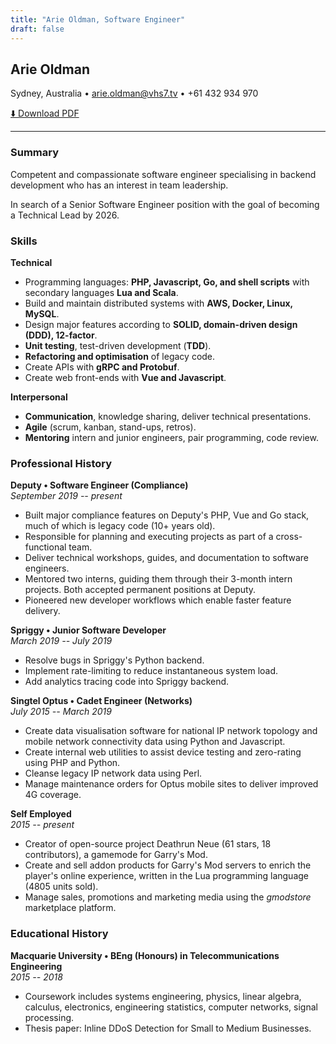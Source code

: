 ```yaml
---
title: "Arie Oldman, Software Engineer"
draft: false
---
```


<style>
  #post-header {
    display: none !important;
  }

  @media print {
    header, footer { display: none !important; }
    body {
      width: 1150px;
    }

    p {
      line-height: 1.2 !important;
    }
    .hide-on-print {
      display: none;
    }
  }
</style>


## Arie Oldman

Sydney, Australia • arie.oldman@vhs7.tv • +61 432 934 970

<span class="hide-on-print">
  <a href='/resume/arie-oldman-resume.pdf'>⬇️ Download PDF</a>
</span>

----

### Summary

Competent and compassionate software engineer specialising in backend development who has an interest in team leadership.
<!-- Product-focused, and responsible for backend architecture of modern and legacy software projects. -->

In search of a Senior Software Engineer position with the goal of becoming a Technical Lead by 2026.

### Skills

**Technical**

* Programming languages: **PHP, Javascript, Go, and shell scripts** with secondary languages **Lua and Scala**.
* Build and maintain distributed systems with **AWS, Docker, Linux, MySQL**.
* Design major features according to **SOLID, domain-driven design (DDD), 12-factor**.
* **Unit testing**, test-driven development (**TDD**).
* **Refactoring and optimisation** of legacy code.
* Create APIs with **gRPC and Protobuf**.
* Create web front-ends with **Vue and Javascript**.

**Interpersonal**

* **Communication**, knowledge sharing, deliver technical presentations.
* **Agile** (scrum, kanban, stand-ups, retros).
* **Mentoring** intern and junior engineers, pair programming, code review.

<!-- * Code review (frontend and backend). -->
<!-- * Documentation (guides, tutorials, references, READMEs) and RFCs. -->
<!-- * Professional feedback. -->

### Professional History

<!-- FOCUS ON KEYWORDS -->

**Deputy • Software Engineer (Compliance)**<br/>_September 2019 -- present_

<!-- * **Pay Comparison**: -->
<!-- * **Enterprise Employee Profile**: -->
<!-- * **Agreed Hours**: -->
<!-- * **Export Aggregator**: -->
<!-- * **Precaf**: -->
<!-- * **Environment Variables Custom App**: -->

* Built major compliance features on Deputy's PHP, Vue and Go stack, much of which is legacy code (10+ years old). <!-- enterprise profile, pay comparison, svc-compliance -->
* Responsible for planning and executing projects as part of a cross-functional team. <!-- export aggr, bunnings, enterprise profile, pay comparison -->
* Deliver technical workshops, guides, and documentation to software engineers.
* Mentored two interns, guiding them through their 3-month intern projects. Both accepted permanent positions at Deputy.
* Pioneered new developer workflows which enable faster feature delivery. <!-- precaf, common funcs, pay comparison scripts -->

**Spriggy • Junior Software Developer**<br/>_March 2019 -- July 2019_

* Resolve bugs in Spriggy's Python backend.
* Implement rate-limiting to reduce instantaneous system load.
* Add analytics tracing code into Spriggy backend.

**Singtel Optus • Cadet Engineer (Networks)**<br/>_July 2015 -- March 2019_

* Create data visualisation software for national IP network topology and mobile network connectivity data using Python and Javascript.
* Create internal web utilities to assist device testing and zero-rating using PHP and Python.
* Cleanse legacy IP network data using Perl.
* Manage maintenance orders for Optus mobile sites to deliver improved 4G coverage.

**Self Employed**<br/>_2015 -- present_

* Creator of open-source project Deathrun Neue (61 stars, 18 contributors), a gamemode for Garry's Mod.
* Create and sell addon products for Garry's Mod servers to enrich the player's online experience, written in the Lua programming language (4805 units sold).
* Manage sales, promotions and marketing media using the _gmodstore_ marketplace platform.

### Educational History

**Macquarie University • BEng (Honours) in Telecommunications Engineering**<br/>_2015 -- 2018_

* Coursework includes systems engineering, physics, linear algebra, calculus, electronics, engineering statistics, computer networks, signal processing.
* Thesis paper: Inline DDoS Detection for Small to Medium Businesses.


